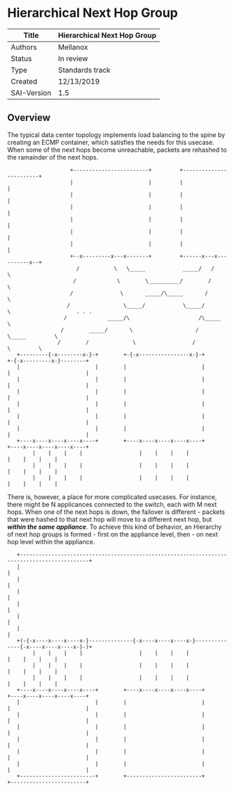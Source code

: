 # Hierarchical Next Hop Group

Title       | Hierarchical Next Hop Group
------------|----------------
Authors     | Mellanox
Status      | In review
Type        | Standards track
Created     | 12/13/2019
SAI-Version | 1.5

## Overview
The typical data center topology implements load balancing to the spine by creating an ECMP container, which satisfies the needs for this usecase.
When some of the next hops become unreachable, packets are rehashed to the ramainder of the next hops.

```
                    +------------------------+         +------------------------+
                    |                        |         |                        |
                    |                        |         |                        |
                    |                        |         |                        |
                    |                        |         |                        |
                    |                        |         |                        |
                    |                        |         |                        |
                    +--x---------x---x-------+         +------x---x----------x--+
                      /           \   \_____            _____/   /            \
                     /             \        \__________/        /              \
                    /               \       _____/\_____       /                \
                   /                 \_____/            \_____/                  \                     . . .
                  /             _____/\                      /\_____              \
                 /        _____/       \                    /       \_____         \
                /        /              \                  /              \         \
   +---------{-x--------x-}-+        +-{-x----------------x-}-+        +-{-x---------x-}--------+
   |                        |        |                        |        |                        |
   |                        |        |                        |        |                        |
   |                        |        |                        |        |                        |
   |                        |        |                        |        |                        |
   |                        |        |                        |        |                        |
   |                        |        |                        |        |                        |
   +----x----x----x----x----+        +----x----x----x----x----+        +----x----x----x----x----+
        |    |    |    |                  |    |    |    |                  |    |    |    |
        |    |    |    |                  |    |    |    |                  |    |    |    |
        |    |    |    |                  |    |    |    |                  |    |    |    |
```

There is, however, a place for more complicated usecases.
For instance, there might be N applicances connected to the switch, each with M next hops.
When one of the next hops is down, the failover is different - packets that were hashed to that next hop will move to a different next hop, but **_within the same appliance_**.
To achieve this kind of behavior, an Hierarchy of next hop groups is formed - first on the appliance level, then - on next hop level within the appliance.

```
   +--------------------------------------------------------------------------------------------+
   |                                                                                            |
   |                                                                                            |
   |                                                                                            |
   |                                                                                            |
   |                                                                                            |
   |                                                                                            |
   +(-{-x----x----x----x-}--------------{-x----x----x----x-}--------------{-x----x----x----x-}-)+
        |    |    |    |                  |    |    |    |                  |    |    |    |
        |    |    |    |                  |    |    |    |                  |    |    |    |
        |    |    |    |                  |    |    |    |                  |    |    |    |
   +----x----x----x----x----+        +----x----x----x----x----+        +----x----x----x----x----+
   |                        |        |                        |        |                        |
   |                        |        |                        |        |                        |
   |                        |        |                        |        |                        |
   |                        |        |                        |        |                        |
   |                        |        |                        |        |                        |
   |                        |        |                        |        |                        |
   +------------------------+        +------------------------+        +------------------------+
```
